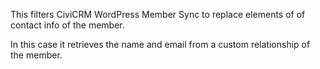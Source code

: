 This filters  CiviCRM WordPress Member Sync to replace elements of of contact info of the member.

In this case it retrieves the name and email from a custom relationship of the member.
